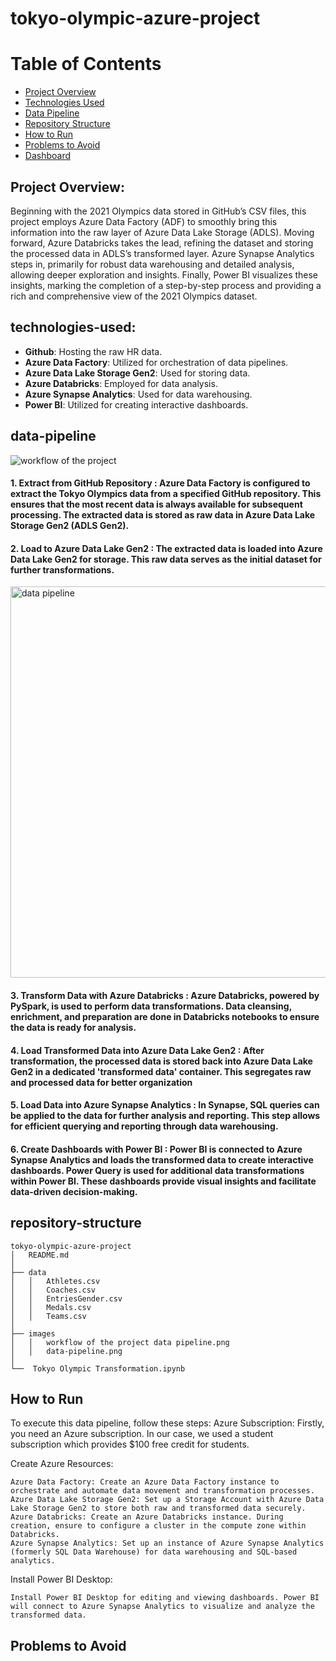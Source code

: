 # tokyo-olympic-azure-project
# Table of Contents

- [Project Overview](#project-overview)
- [Technologies Used](#technologies-used)
- [Data Pipeline](#data-pipeline)
- [Repository Structure](#repository-structure)
- [How to Run](#How-to-Run)
- [Problems to Avoid](#Problems-to-Avoid) 
- [Dashboard](#dashboard)
##  Project Overview:
Beginning with the 2021 Olympics data stored in GitHub’s CSV files, this project employs Azure Data Factory (ADF) to smoothly bring this information into the raw layer of Azure Data Lake Storage (ADLS). Moving forward, Azure Databricks takes the lead, refining the dataset and storing the processed data in ADLS’s transformed layer. Azure Synapse Analytics steps in, primarily for robust data warehousing and detailed analysis, allowing deeper exploration and insights. Finally, Power BI visualizes these insights, marking the completion of a step-by-step process and providing a rich and comprehensive view of the 2021 Olympics dataset.


##  technologies-used:
- **Github**: Hosting the raw HR data.
- **Azure Data Factory**: Utilized for orchestration of data pipelines.
- **Azure Data Lake Storage Gen2**: Used for storing data.
- **Azure Databricks**: Employed for data analysis.
- **Azure Synapse Analytics**: Used for data warehousing.
- **Power BI**: Utilized for creating interactive dashboards.
  
## data-pipeline

  ![workflow of the project](https://github.com/Samiha128/tokyo-olympic-azure-project/assets/120471620/67fae82a-f2fc-443e-84eb-cbd170c70663)
  
####  1. Extract from GitHub Repository : Azure Data Factory is configured to extract the Tokyo Olympics data from a specified GitHub repository. This ensures that the most recent data is always available for subsequent processing. The extracted data is stored as raw data in Azure Data Lake Storage Gen2 (ADLS Gen2).

####  2. Load to Azure Data Lake Gen2 : The extracted data is loaded into Azure Data Lake Gen2 for storage. This raw data serves as the initial dataset for further transformations.

<img width="626" alt="data pipeline" src="https://github.com/Samiha128/tokyo-olympic-azure-project/assets/120471620/ae455cef-38df-465c-b6c5-86740c951634">


####  3. Transform Data with Azure Databricks : Azure Databricks, powered by PySpark, is used to perform data transformations. Data cleansing, enrichment, and preparation are done in Databricks notebooks to ensure the data is ready for analysis.

####  4. Load Transformed Data into Azure Data Lake Gen2 : After transformation, the processed data is stored back into Azure Data Lake Gen2 in a dedicated 'transformed data' container. This segregates raw and processed data for better organization

####  5. Load Data into Azure Synapse Analytics :  In Synapse, SQL queries can be applied to the data for further analysis and reporting. This step allows for efficient querying and reporting through data warehousing.

####  6. Create Dashboards with Power BI : Power BI is connected to Azure Synapse Analytics and loads the transformed data to create interactive dashboards. Power Query is used for additional data transformations within Power BI. These dashboards provide visual insights and facilitate data-driven decision-making.

## repository-structure


```
tokyo-olympic-azure-project
│   README.md
│
├── data
│   │   Athletes.csv
│   │   Coaches.csv
│   │   EntriesGender.csv
│   │   Medals.csv
│   │   Teams.csv
│
├── images
│   │   workflow of the project data pipeline.png
│   │   data-pipeline.png
│
└──  Tokyo Olympic Transformation.ipynb
```
## How to Run
To execute this data pipeline, follow these steps:
  Azure Subscription: Firstly, you need an Azure subscription. In our case, we used a student subscription which provides $100 free credit for students.

Create Azure Resources:

    Azure Data Factory: Create an Azure Data Factory instance to orchestrate and automate data movement and transformation processes.
    Azure Data Lake Storage Gen2: Set up a Storage Account with Azure Data Lake Storage Gen2 to store both raw and transformed data securely.
    Azure Databricks: Create an Azure Databricks instance. During creation, ensure to configure a cluster in the compute zone within Databricks.
    Azure Synapse Analytics: Set up an instance of Azure Synapse Analytics (formerly SQL Data Warehouse) for data warehousing and SQL-based analytics.

Install Power BI Desktop:

    Install Power BI Desktop for editing and viewing dashboards. Power BI will connect to Azure Synapse Analytics to visualize and analyze the transformed data.

## Problems to Avoid

  

       






